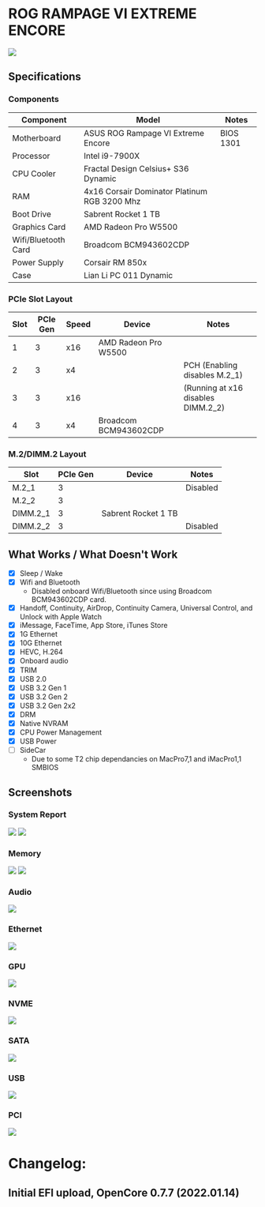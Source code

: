 # ROG RAMPAGE VI EXTREME ENCORE

![](/ROG%20RAMPAGE%20VI%20EXTREME%20ENCORE/Images/ROGRampageVIExtremeEncore.png)

## Specifications
### Components

| Component        | Model                                | Notes |
| ---------------- | ---------------------------------------|-------------------|
| Motherboard | ASUS ROG Rampage VI Extreme Encore | BIOS 1301 |
| Processor | Intel i9-7900X | |
| CPU Cooler | Fractal Design Celsius+ S36 Dynamic | |
| RAM | 4x16 Corsair Dominator Platinum RGB 3200 Mhz | |
| Boot Drive | Sabrent Rocket 1 TB | |
| Graphics Card | AMD Radeon Pro W5500 | |
| Wifi/Bluetooth Card | Broadcom BCM943602CDP |  |
| Power Supply | Corsair RM 850x | |
| Case | Lian Li PC 011 Dynamic | |

### PCIe Slot Layout
| Slot | PCIe Gen | Speed | Device | Notes |
| ----- | ----- | ----- |---------------------------------------|-------------------|
| 1 | 3 | x16 | AMD Radeon Pro W5500 | |
| 2 | 3 | x4 | | PCH (Enabling disables M.2_1) |
| 3 | 3 | x16 | | (Running at x16 disables DIMM.2_2) |
| 4 | 3 | x4 | Broadcom BCM943602CDP | |

### M.2/DIMM.2 Layout
| Slot | PCIe Gen | Device | Notes |
| ----- | ----- |---------------------------------------|-------------------|
| M.2_1 | 3 | | Disabled |
| M.2_2 | 3 | | |
| DIMM.2_1 | 3 | Sabrent Rocket 1 TB | |
| DIMM.2_2 | 3 | | Disabled |

## What Works / What Doesn't Work
- [x] Sleep / Wake
- [x] Wifi and Bluetooth
  * Disabled onboard Wifi/Bluetooth since using Broadcom BCM943602CDP card.
- [x] Handoff, Continuity, AirDrop, Continuity Camera, Universal Control, and Unlock with Apple Watch
- [x] iMessage, FaceTime, App Store, iTunes Store
- [x] 1G Ethernet
- [x] 10G Ethernet
- [x] HEVC, H.264
- [x] Onboard audio
- [x] TRIM
- [x] USB 2.0
- [x] USB 3.2 Gen 1
- [x] USB 3.2 Gen 2
- [x] USB 3.2 Gen 2x2
- [x] DRM
- [x] Native NVRAM
- [x] CPU Power Management
- [x] USB Power
- [ ] SideCar
    * Due to some T2 chip dependancies on MacPro7,1 and iMacPro1,1 SMBIOS

## Screenshots

### System Report
![](/ROG%20RAMPAGE%20VI%20EXTREME%20ENCORE/Images/aboutthismac.png)
![](/ROG%20RAMPAGE%20VI%20EXTREME%20ENCORE/Images/overview.png)

### Memory
![](/ROG%20RAMPAGE%20VI%20EXTREME%20ENCORE/Images/memory1.png)
![](/ROG%20RAMPAGE%20VI%20EXTREME%20ENCORE/Images/memory2.png)

### Audio
![](/ROG%20RAMPAGE%20VI%20EXTREME%20ENCORE/Images/audio.png)

### Ethernet
![](/ROG%20RAMPAGE%20VI%20EXTREME%20ENCORE/Images/ethernet.png)

### GPU
![](/ROG%20RAMPAGE%20VI%20EXTREME%20ENCORE/Images/graphics.png)

### NVME
![](/ROG%20RAMPAGE%20VI%20EXTREME%20ENCORE/Images/NVMExpress.png)

### SATA
![](/ROG%20RAMPAGE%20VI%20EXTREME%20ENCORE/Images/sata.png)

### USB
![](/ROG%20RAMPAGE%20VI%20EXTREME%20ENCORE/Images/usb.png)

### PCI
![](/ROG%20RAMPAGE%20VI%20EXTREME%20ENCORE/Images/pci.png)

# Changelog:
## Initial EFI upload, OpenCore 0.7.7 (2022.01.14)
